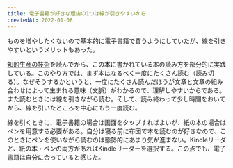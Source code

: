 ```yaml
---
title: 電子書籍が好きな理由の1つは線が引きやすいから
createdAt: 2022-01-08
---
```


ものを増やしたくないので基本的に電子書籍で買うようにしていたが、線を引きやすいというメリットもあった。

[知的生産の技術](https://www.amazon.co.jp/%E7%9F%A5%E7%9A%84%E7%94%9F%E7%94%A3%E3%81%AE%E6%8A%80%E8%A1%93-%E5%B2%A9%E6%B3%A2%E6%96%B0%E6%9B%B8-%E6%A2%85%E6%A3%B9-%E5%BF%A0%E5%A4%AB/dp/4004150930)を読んでから、この本に書かれている本の読み方を部分的に実践している。このやり方では、まず本はなるべく一度にたくさん読む（読み切る）。なぜそうするかというと、一度にたくさん読んだほうが文章と文章の組み合わせによって生まれる意味（文脈）がわかるので、理解しやすいからである。また読むときには線を引きながら読む。そして、読み終わって少し時間をおいてから、線を引いたところを中心にもう一度読む。

線を引くときに、電子書籍の場合は画面をタップすればよいが、紙の本の場合はペンを用意する必要がある。自分は寝る前に布団で本を読むのが好きなので、このときにペンを使いながら読むのは態勢的にあまり気が進まない。Kindleリーダと、紙の本・ペンの両方があればKindleリーダーを選択する。この点でも、電子書籍は自分に合っていると感じた。
